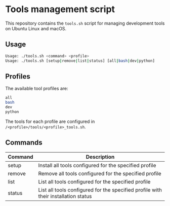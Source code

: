 # Tools management script

This repository contains the `tools.sh` script for managing development tools on Ubuntu Linux and macOS.

## Usage
```sh
Usage: ./tools.sh <command> <profile>
Usage: ./tools.sh [setup|remove|list|status] [all|bash|dev|python]
```

## Profiles
The available tool profiles are:
```sh
all
bash
dev
python
```
The tools for each profile are configured in `/<profile>/tools/<profile>_tools.sh`.

## Commands
| Command | Description                                                                            |
| ------- | -------------------------------------------------------------------------------------- |
| setup   | Install all tools configured for the specified profile                                 |
| remove  | Remove all tools configured for the specified profile                                  |
| list    | List all tools configured for the specified profile                                    |
| status  | List all tools configured for the specified profile with their installation status     |
